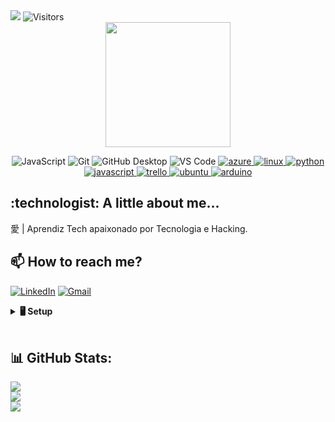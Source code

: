 
<img src="https://readme-typing-svg.herokuapp.com/??font=Roboto+Slab&size=40=true&vCenter=true&width=500&height=70&duration=4000&color=8b0000&lines=Prazer!+👋;+Eu+sou+o+Iann!;" />

<img alt="Visitors" src="https://komarev.com/ghpvc/?username=iannxz">
<div align="center">

<img src="https://media1.giphy.com/media/v1.Y2lkPTc5MGI3NjExbmswMTVpYTVqYmY2M3dkMGpjMGwyamxkaG84bnh4a2swajI3aXRnbSZlcD12MV9pbnRlcm5hbF9naWZfYnlfaWQmY3Q9cw/OKalQ6YS6trCOxzoeM/giphy.gif" width="200" height="200" >

</div>

<div align=center>

![JavaScript](https://img.shields.io/badge/JavaScript-F7DF1E?style=flat&logo=javascript&logoColor=black)
![Git](https://img.shields.io/badge/Git-F05032?style=flat&logo=git&logoColor=white)
![GitHub Desktop](https://img.shields.io/badge/GitHub_Desktop-181717?style=flat&logo=github&logoColor=white)
![VS Code](https://img.shields.io/badge/VS_Code-007ACC?style=flat&logo=visual-studio-code&logoColor=white)
<a href="https://azure.microsoft.com/en-in/" target="_blank"> <img src="https://img.shields.io/badge/Azure-0089D6?style=flat&logo=microsoft-azure&logoColor=white" alt="azure" /> </a>
<a href="https://www.linux.org/" target="_blank"> <img src="https://img.shields.io/badge/Linux-FCC624?style=flat&logo=linux&logoColor=black" alt="linux" /> </a>
<a href="https://www.python.org" target="_blank"> <img src="https://img.shields.io/badge/Python-3776AB?style=flat&logo=python&logoColor=white" alt="python" /> </a>
<a href="https://developer.mozilla.org/en-US/docs/Web/JavaScript" target="_blank"> <img src="https://img.shields.io/badge/JavaScript-F7DF1E?style=flat&logo=javascript&logoColor=black" alt="javascript" /> </a>
<a href="https://trello.com" target="_blank"> <img src="https://img.shields.io/badge/Trello-0052CC?style=flat&logo=trello&logoColor=white" alt="trello" /> </a>
<a href="https://ubuntu.com" target="_blank"> <img src="https://img.shields.io/badge/Ubuntu-E95420?style=flat&logo=ubuntu&logoColor=white" alt="ubuntu" /> </a>
<a href="https://www.arduino.cc" target="_blank"> <img src="https://img.shields.io/badge/Arduino-00979D?style=flat&logo=arduino&logoColor=white" alt="arduino" /> </a>


<div class="row" align="left">

<h2> :technologist: A little about me... </h2> 愛 | Aprendiz Tech apaixonado por Tecnologia e Hacking.

</div>
<div class="row" align="left">

 
  
 <h2> 📫 How to reach me? </h2>
 <div class="row" align="left">


[![LinkedIn](https://img.shields.io/badge/LinkedIn-%230077B5.svg?logo=linkedin&logoColor=white)](https://www.linkedin.com/in/iannarthur/)
[![Gmail](https://img.shields.io/badge/Gmail-%23B22131.svg?logo=Gmail&logoColor=white)](mailto:iannarthur90@gmail.com)

	
<details>
  <br/>
   <summary><b>🖥️ Setup</b></summary> </h2>
  	<ul>
  	  <li><b>OS:</b> Windows User</li>
  	  <li><b>CPU: </b> Ryzen 5 5600G</li>
	    <li><b>GPU: </b> RTX 3060 12GB</li>
	    <li><b>RAM:</b> 16 GB 3200 MHz DDR4</li>
	</ul>	
</details>

</div>

<br/>

<div class="row" align="left">

        
## 📊 GitHub Stats:
![](https://github-readme-stats.vercel.app/api?username=iannxz&theme=shadow_red&hide_border=false&include_all_commits=false&count_private=false)<br/>
![](https://github-readme-streak-stats.herokuapp.com/?user=iannxz&theme=shadow_red&hide_border=false)<br/>
![](https://github-readme-stats.vercel.app/api/top-langs/?username=iannxz&theme=shadow_red&hide_border=false&include_all_commits=false&count_private=false&layout=compact)



</div>
